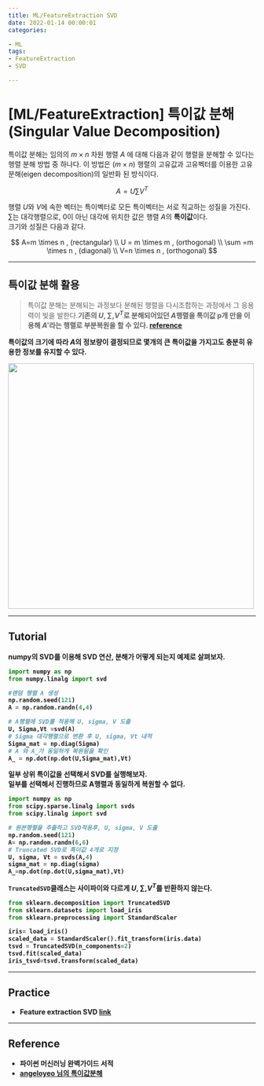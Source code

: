 ```yaml
---
title: ML/FeatureExtraction SVD
date: 2022-01-14 00:00:01
categories:

- ML
tags:
- FeatureExtraction
- SVD

---
```


# [ML/FeatureExtraction] 특이값 분해(Singular Value Decomposition)
특이값 분해는 임의의 $m \times n$ 차원 행렬 $A$ 에 대해 다음과 같이 행렬을 분해할 수 있다는 행렬 분해 방법 중 하나다. 이 방법은 $(m \times n)$ 행렬의 고유값과 고유벡터를 이용한 고유분해(eigen decomposition)의 일반화 된 방식이다.

$$
    A = U\sum V^T
$$

행렬 $U$와 $V$에 속한 벡터는 특이벡터로 모든 특이벡터는 서로 직교하는 성질을 가진다.<br>$\sum$는 대각행렬으로, 0이 아닌 대각에 위치한 값은 행렬 $A$의 **특이값**이다.<br>크기와 성질은 다음과 같다.

$$
    A=m \times n  , (rectangular)  \\
    U = m \times m  , (orthogonal)  \\
    \sum =m \times n  , (diagonal)  \\
    V=n \times n  , (orthogonal)  
$$

---

## 특이값 분해 활용 

> 특이값 분해는 분해되는 과정보다 분해된 행렬을 다시조합하는 과정에서 그 응용력이 빛을 발한다.<b>기존의 $U,\sum,V^T$로 분해되어있던 $A$행렬을 특이값 p개 만을 이용해 $A'$라는 행렬로 부분복원을 할 수 있다. [reference](https://angeloyeo.github.io/2019/08/01/SVD.html)

특이값의 크기에 따라 $A$의 정보량이 결정되므로 몇개의 큰 특이값을 가지고도 충분히 유용한 정보를 유지할 수 있다. 

<img src=' https://drive.google.com/uc?export=download&id=1QSlTSj02NesLkcr2WqMmd6nDpafmrQuP' width=500>

---

## Tutorial
numpy의 SVD를 이용해 SVD 연산, 분해가 어떻게 되는지 예제로 살펴보자.

```python
import numpy as np
from numpy.linalg import svd

#랜덤 행렬 A 생성  
np.random.seed(121)
A = np.random.randn(4,4)

# A행렬에 SVD를 적용해 U, sigma, V 도출
U, Sigma,Vt =svd(A)
# Sigma 대각행렬으로 변환 후 U, sigma, Vt 내적
Sigma_mat = np.diag(Sigma)
# A 와 A_가 동일하게 복원됨을 확인
A_ = np.dot(np.dot(U,Sigma_mat),Vt)
```

일부 상위 특이값을 선택해서 SVD를 실행해보자.<br>**일부를 선택해서 진행하므로 A행렬과 동일하게 복원할 수 없다.**

```python
import numpy as np
from scipy.sparse.linalg import svds
from scipy.linalg import svd

# 원본행렬을 추출하고 SVD적용후, U, sigma, V 도출
np.random.seed(121)
A= np.random.randn(6,6)
# Truncated SVD로 특이값 4개로 지정 
U, sigma, Vt = svds(A,4)
sigma_mat = np.diag(sigma)
A_=np.dot(np.dot(U,sigma_mat),Vt)
```

`TruncatedSVD`클래스는 사이파이와 다르게 $U,\sum,V^T$를 반환하지 않는다. 

```python
from sklearn.decomposition import TruncatedSVD
from sklearn.datasets import load_iris
from sklearn.preprocessing import StandardScaler

iris= load_iris()
scaled_data = StandardScaler().fit_transform(iris.data)
tsvd = TruncatedSVD(n_components=2)
tsvd.fit(scaled_data)
iris_tsvd=tsvd.transform(scaled_data)
```

---

##  Practice

- Feature extraction SVD [link](https://github.com/ominiv/Practice_ML/blob/master/Practice/Feature%20extraction.ipynb)

-----

## Reference

- 파이썬 머신러닝 완벽가이드 서적
- [angeloyeo 님의 특이값분해](https://angeloyeo.github.io/2019/08/01/SVD.html)
